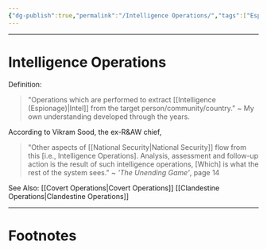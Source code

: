 ```yaml
---
{"dg-publish":true,"permalink":"/Intelligence Operations/","tags":["Espionage"]}
---
```



---
# Intelligence Operations
Definition:
> "Operations which are performed to extract [[Intelligence (Espionage)\|Intel]] from the target person/community/country."
> ~ My own understanding developed through the years.

According to Vikram Sood, the ex-R&AW chief,
> "Other aspects of [[National Security\|National Security]] flow from this \[i.e., Intelligence Operations]. Analysis, assessment and follow-up action is the result of such intelligence operations, \[Which] is what the rest of the system sees."
> ~ *'The Unending Game'*, page 14

See Also:
[[Covert Operations\|Covert Operations]]
[[Clandestine Operations\|Clandestine Operations]]

---
# Footnotes